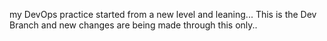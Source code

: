 my DevOps practice started from a new level and leaning...
This is the Dev Branch and new changes are being made through this only..
